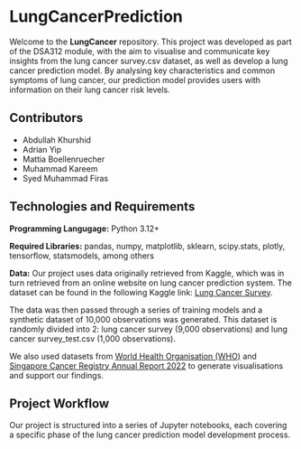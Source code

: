 # LungCancerPrediction
Welcome to the **LungCancer** repository. This project was developed as part of the DSA312 module, with the aim to visualise and communicate key insights from the lung cancer survey.csv dataset, as well as develop a lung cancer prediction model. By analysing key characteristics and common symptoms of lung cancer, our prediction model provides users with information on their lung cancer risk levels.

## Contributors
* Abdullah Khurshid
* Adrian Yip
* Mattia Boellenruecher
* Muhammad Kareem
* Syed Muhammad Firas

## Technologies and Requirements
**Programming Langugage:** Python 3.12+

**Required Libraries:** pandas, numpy, matplotlib, sklearn, scipy.stats, plotly, tensorflow, statsmodels, among others

**Data:** Our project uses data originally retrieved from Kaggle, which was in turn retrieved from an online website on lung cancer prediction system. The dataset can be found in the following Kaggle link: [Lung Cancer Survey](https://www.kaggle.com/datasets/wajahat1064/lung-cancer-survey-data).

The data was then passed through a series of training models and a synthetic dataset of 10,000 observations was generated. This dataset is randomly divided into 2: lung cancer survey (9,000 observations) and lung cancer survey_test.csv (1,000 observations).

We also used datasets from [World Health Organisation (WHO)](https://gco.iarc.fr/tomorrow/en/dataviz/tables?populations=702&single_unit=1000&cancers=15&years=2035&types=0&key=total&show_bar_mode_prop=0&bar_mode=grouped&multiple_populations=1&sexes=0) and [Singapore Cancer Registry Annual Report 2022](https://www.nrdo.gov.sg/docs/librariesprovider3/default-document-library/scr-ar-2022_web-report.pdf?sfvrsn=a9eb8c10_1) to generate visualisations and support our findings.

## Project Workflow
Our project is structured into a series of Jupyter notebooks, each covering a specific phase of the lung cancer prediction model development process.
